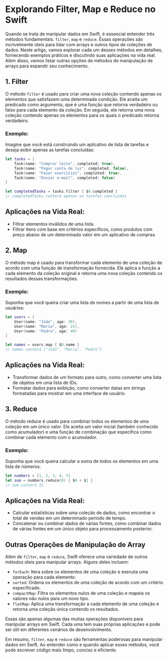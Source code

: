 # Explorando Filter, Map e Reduce no Swift

Quando se trata de manipular dados em Swift, é essencial entender três métodos fundamentais: `filter`, `map` e `reduce`. Essas operações são incrivelmente úteis para lidar com arrays e outros tipos de coleções de dados. Neste artigo, vamos explorar cada um desses métodos em detalhes, fornecendo exemplos práticos e discutindo suas aplicações na vida real. Além disso, vamos listar outras opções de métodos de manipulação de arrays para expandir seu conhecimento.

## 1. Filter

O método `filter` é usado para criar uma nova coleção contendo apenas os elementos que satisfazem uma determinada condição. Ele aceita um predicado como argumento, que é uma função que retorna verdadeiro ou falso para cada elemento da coleção. Em seguida, ele retorna uma nova coleção contendo apenas os elementos para os quais o predicado retorna verdadeiro.

### Exemplo:

Imagine que você está construindo um aplicativo de lista de tarefas e deseja exibir apenas as tarefas concluídas:

```swift
let tasks = [
    Task(name: "Comprar leite", completed: true),
    Task(name: "Pagar conta de luz", completed: false),
    Task(name: "Fazer exercícios", completed: true),
    Task(name: "Enviar e-mail", completed: false)
]

let completedTasks = tasks.filter { $0.completed }
// completedTasks conterá apenas as tarefas concluídas
```

## Aplicações na Vida Real:

- Filtrar elementos inválidos de uma lista.
- Filtrar itens com base em critérios específicos, como produtos com preço abaixo de um determinado valor em um aplicativo de compras.

## 2. Map

O método map é usado para transformar cada elemento de uma coleção de acordo com uma função de transformação fornecida. Ele aplica a função a cada elemento da coleção original e retorna uma nova coleção contendo os resultados dessas transformações.

### Exemplo:

Suponha que você queira criar uma lista de nomes a partir de uma lista de usuários:

```swift
let users = [
    User(name: "João", age: 30),
    User(name: "Maria", age: 25),
    User(name: "Pedro", age: 40)
]

let names = users.map { $0.name }
// names conterá ["João", "Maria", "Pedro"]
```

## Aplicações na Vida Real:
- Transformar dados de um formato para outro, como converter uma lista de objetos em uma lista de IDs.
- Formatar dados para exibição, como converter datas em strings formatadas para mostrar em uma interface de usuário.

## 3. Reduce

O método reduce é usado para combinar todos os elementos de uma coleção em um único valor. Ele aceita um valor inicial (também conhecido como acumulador) e uma função de combinação que especifica como combinar cada elemento com o acumulador.

### Exemplo:

Suponha que você queira calcular a soma de todos os elementos em uma lista de números:

```swift
let numbers = [1, 2, 3, 4, 5]
let sum = numbers.reduce(0) { $0 + $1 }
// sum conterá 15
```

## Aplicações na Vida Real:

- Calcular estatísticas sobre uma coleção de dados, como encontrar o total de vendas em um determinado período de tempo.
- Concatenar ou combinar dados de várias fontes, como combinar dados de várias fontes em um único objeto para processamento posterior.

## Outras Operações de Manipulação de Array

Além de `filter`, `map` e `reduce`, Swift oferece uma variedade de outros métodos úteis para manipular arrays. Alguns deles incluem:

- `forEach`: Itera sobre os elementos de uma coleção e executa uma operação para cada elemento.
- `sorted`: Ordena os elementos de uma coleção de acordo com um critério especificado.
- `compactMap`: Filtra os elementos nulos de uma coleção e mapeia os valores não nulos para um novo tipo.
- `flatMap`: Aplica uma transformação a cada elemento de uma coleção e retorna uma coleção única contendo os resultados.

Essas são apenas algumas das muitas operações disponíveis para manipular arrays em Swift. Cada uma tem suas próprias aplicações e pode ser útil em diferentes cenários de desenvolvimento.

Em resumo, `filter`, `map` e `reduce` são ferramentas poderosas para manipular dados em Swift. Ao entender como e quando aplicar esses métodos, você pode escrever código mais limpo, conciso e eficiente.
